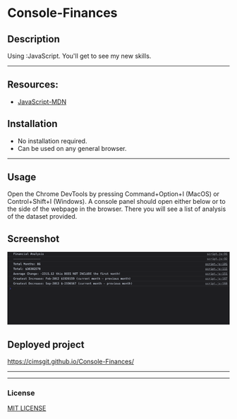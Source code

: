 # Console-Finances

## Description 

Using :JavaScript.  You'll get to see my new skills. 
<hr>


## Resources:

* [JavaScript-MDN](https://developer.mozilla.org/en-US/docs/Web/JavaScript)

## Installation
+ No installation required.
+ Can be used on any general browser. 
<hr>

## Usage 
Open the Chrome DevTools by pressing Command+Option+I (MacOS) or Control+Shift+I (Windows). A console panel should open either below or to the side of the webpage in the browser. There you will see a list of analysis of the dataset provided.

## Screenshot 

![Screenshot](./Images/Screenshot%202023-01-04%20at%2000.36.39.png) 

## Deployed project

https://cimsgit.github.io/Console-Finances/ 
 <hr>
<hr>

### License

[MIT LICENSE](./LICENSE)
